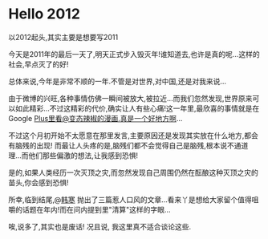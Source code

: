 # Hello 2012

以2012起头,其实主要是想要写2011

今天是2011年的最后一天了,明天正式步入毁灭年!谁知道去,也许是真的呢...这样的社会,早点灭了的好!

总体来说,今年是非常不顺的一年.不管是对世界,对中国,还是对我来说...

由于微博的兴旺,各种事情仿佛一瞬间被放大,被拉近...而我们忽然发现,世界原来可以如此精彩...不过这精彩的代价,确实让人有些心痛!这一年里,最欣喜的事情就是在Google Plus里看@变态辣椒的漫画.真是一个好地方啊...

不过这个月初开始不太愿意在那里发言,主要原因还是发现其实放在什么地方,都会有脑残的出现! 而最让人头疼的是,脑残们都不会觉得自己是脑残,根本说不通道理...而他们那些偏激的想法,让我感到恐惧!

是的,如果人类经历一次灭顶之灾,而忽然发现自己周围仍然在酝酿这种灭顶之灾的苗头,你会感到恐惧!

所幸,临到结尾,@[韩寒][] 抛出了三篇惹人口风的文章...看来丫是想给大家留个值得咀嚼的话题在年内!而在问内提到里"清算"这样的字眼...

唉,说多了,其实也是废话! 况且说, 我这里真不适合谈论这些.

 [韩寒]:http://blog.sina.com.cn/twocold